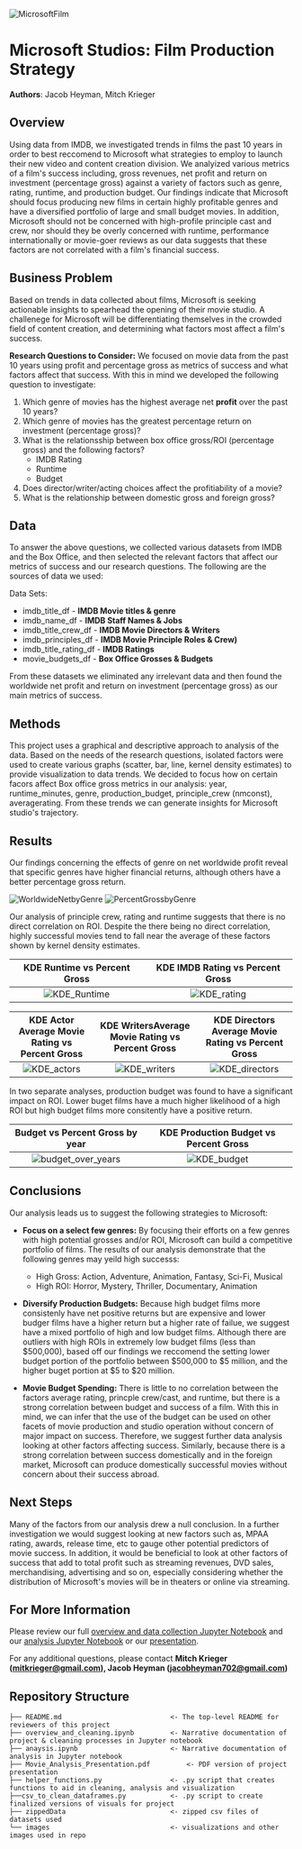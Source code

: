 ![MicrosoftFilm](./images/MicrosoftFilm.jpg)

# Microsoft Studios: Film Production Strategy

**Authors**: Jacob Heyman, Mitch Krieger

## Overview

Using data from IMDB, we investigated trends in films the past 10 years in order to best reccomend to Microsoft what strategies to employ to launch their new video and content creation division. We analyized various metrics of a film's success including, gross revenues, net profit and return on investment (percentage gross) against a variety of factors such as genre, rating, runtime, and production budget. Our findings indicate that Microsoft should focus producing new films in certain highly profitable genres and have a diversified portfolio of large and small budget movies. In addition, Microsoft should not be concerned with high-profile principle cast and crew, nor should they be overly concerned with runtime, performance internationally or movie-goer reviews as our data suggests that these factors are not correlated with a film's financial success. 

## Business Problem

Based on trends in data collected about films, Microsoft is seeking actionable insights to spearhead the opening of their movie studio. A challenege for Microsoft will be differentiating themselves in the crowded field of content creation, and determining what factors most affect a film's success.

**Research Questions to Consider:**
We focused on movie data from the past 10 years using profit and percentage gross as metrics of success and what factors affect that success. With this in mind we developed the following question to investigate:

1. Which genre of movies has the highest average net **profit** over the past 10 years?
2. Which genre of movies has the greatest percentage return on investment (percentage gross)?
3. What is the relationsship between box office gross/ROI (percentage gross) and the following factors?
   - IMDB Rating
   - Runtime
   - Budget
4. Does director/writer/acting choices affect the profitiability of a movie? 
5. What is the relationship between domestic gross and foreign gross?

## Data

To answer the above questions, we collected various datasets from IMDB and the Box Office, and then selected the relevant factors that affect our metrics of success and our research questions. The following are the sources of data we used:

Data Sets:
* imdb_title_df - **IMDB Movie titles & genre** 
* imdb_name_df - **IMDB Staff Names & Jobs** 
* imdb_title_crew_df - **IMDB Movie Directors & Writers** 
* imdb_principles_df - **IMDB Movie Principle Roles & Crew)** 
* imdb_title_rating_df - **IMDB Ratings**
* movie_budgets_df - **Box Office Grosses & Budgets** 

From these datasets we eliminated any irrelevant data and then found the worldwide net profit and return on investment (percentage gross) as our main metrics of success. 

## Methods

This project uses a graphical and descriptive approach to analysis of the data. Based on the needs of the research questions, isolated factors were used to create various graphs (scatter, bar, line, kernel density estimates) to provide visualization to data trends. We  decided to focus how on certain facors affect Box office gross metrics in our analysis: year, runtime_minutes, genre, production_budget, principle_crew (nmconst), averagerating. From these trends we can generate insights for Microsoft studio's trajectory.

## Results

Our findings concerning the effects of genre on net worldwide profit reveal that specific genres have higher financial returns, although others have a better percentage gross return.

![WorldwideNetbyGenre](./images/figure_gross_genre.png)
![PercentGrossbyGenre](./images/figure_percent_genre.png)

Our analysis of principle crew, rating and runtime suggests that there is no direct correlation on ROI. Despite the there being no direct correlation, highly successful movies tend to fall near the average of these factors shown by kernel density estimates.

KDE Runtime vs Percent Gross | KDE IMDB Rating vs Percent Gross
:-: | :-: 
![KDE_Runtime](./images/kde_runtime.png) | ![KDE_rating](./images/kde_rating.png)

KDE Actor Average Movie Rating vs Percent Gross | KDE WritersAverage Movie Rating vs Percent Gross |KDE Directors Average Movie Rating vs Percent Gross
:-: | :-: | :-:
![KDE_actors](./images/kde_actors.png) |![KDE_writers](./images/kde_writers.png) |![KDE_directors](./images/kde_directors.png)|

In two separate analyses, production budget was found to have a significant impact on ROI. Lower buget films have a much higher likelihood of a high ROI but high budget films more consitently have a positive return.

Budget vs Percent Gross by year|KDE Production Budget vs Percent Gross
:-: | :-: 
![budget_over_years](./images/figure_budget.png) | ![KDE_budget](./images/kde_budget.png)

## Conclusions

Our analysis leads us to suggest the following strategies to Microsoft:

- **Focus on a select few genres:** By focusing their efforts on a few genres with high potential grosses and/or ROI, Microsoft can build a competitive portfolio of films. The results of our analysis demonstrate that the following genres may yeild high successs: 

    - High Gross: Action, Adventure, Animation, Fantasy, Sci-Fi, Musical
    - High ROI: Horror, Mystery, Thriller, Documentary, Animation

- **Diversify Production Budgets:** Because high budget films more consistenly have net positive returns but are expensive and lower budger films have a higher return but a higher rate of failue, we suggest have a mixed portfolio of high and low budget films. Although there are outliers with high ROIs in extremely low budget films (less than $500,000), based off our findings we reccomend the setting lower budget portion of the portfolio between $500,000 to $5 million, and the higher buget portion at $5 to $20 million.
  
- **Movie Budget Spending:** There is little to no correlation between the factors average rating, princple crew/cast, and runtime, but there is a strong correlation between budget and success of a film. With this in mind, we can infer that the use of the budget can be used on other facets of movie production and studio operation without concern of major impact on success. Therefore, we suggest further data analysis looking at other factors affecting success. Similarly, because there is a strong correlation between success domestically and in the foreign market, Microsoft can produce domestically successful movies without concern about their success abroad. 

## Next Steps

Many of the factors from our analysis drew a null conclusion. In a further investigation we would suggest looking at new factors such as, MPAA rating, awards, release time, etc to gauge other potential predictors of movie success. In addition, it would be beneficial to look at other factors of success that add to total profit such as streaming revenues, DVD sales, merchandising, advertising and so on, especially considering whether the distribution of Microsoft's movies will be in theaters or online via streaming. 

## For More Information

Please review our full [overview and data collection Jupyter Notebook](./overview_and_cleaning/ipynb) and  our [analysis Jupyter Notebook](./analysis.ipynb) or our [presentation](./DS_Project_Presentation.pdf). 

For any additional questions, please contact **Mitch Krieger (mitkrieger@gmail.com), Jacob Heyman (jacobheyman702@gmail.com)**

## Repository Structure

```
├── README.md                           <- The top-level README for reviewers of this project
├── overview_and_cleaning.ipynb         <- Narrative documentation of project & cleaning processes in Jupyter notebook
├── anaysis.ipynb                       <- Narrative documentation of analysis in Jupyter notebook
├── Movie_Analysis_Presentation.pdf         <- PDF version of project presentation
├── helper_functions.py                 <- .py script that creates functions to aid in cleaning, analysis and visualization
├──csv_to_clean_dataframes.py           <- .py script to create finalized versions of visuals for project
├── zippedData                          <- zipped csv files of datasets used
└── images                              <- visualizations and other images used in repo
```
